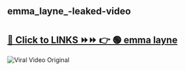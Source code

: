 
 ## emma_layne_-leaked-video 

# <h2><a href="https://clipsfans.com/emma_layne_&ref=git">🔗 Click to LINKS ⏩⏩ 👉 🟢 emma layne  </a></h2>

<a href="https://clipsfans.com/emma_layne_&ref=git" rel="nofollow" data-target="animated-image.originalLink"><img src="https://i.ibb.co.com/xMMVF88/686577567.gif" alt="Viral Video Original" style="max-width: 100%; display: inline-block;" data-target="animated-image.originalImage"></a>
